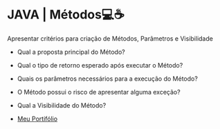 
# JAVA | Métodos💻☕

Apresentar critérios para criação de Métodos, Parâmetros e Visibilidade

- Qual a proposta principal do Método?
- Qual o tipo de retorno esperado após executar o Método?
- Quais os parâmetros necessários para a execução do Método?
- O Método possui o risco de apresentar alguma exceção?
- Qual a Visibilidade do Método?


- [Meu Portifólio](https://github.com/PauloCesarRM)
